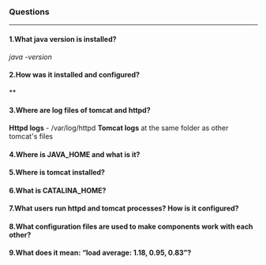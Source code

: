 



### Questions
---

#### 1.What java version is installed?

*java -version*

#### 2.How was it installed and configured?
**

#### 3.Where are log files of tomcat and httpd?
**Httpd logs** - /var/log/httpd
**Tomcat logs** at the same folder as other tomcat's files

#### 4.Where is JAVA_HOME and what is it?
#### 5.Where is tomcat installed?
#### 6.What is CATALINA_HOME?
#### 7.What users run httpd and tomcat processes? How is it configured?
#### 8.What configuration files are used to make components work with each other?
#### 9.What does it mean: “load average: 1.18, 0.95, 0.83”?
